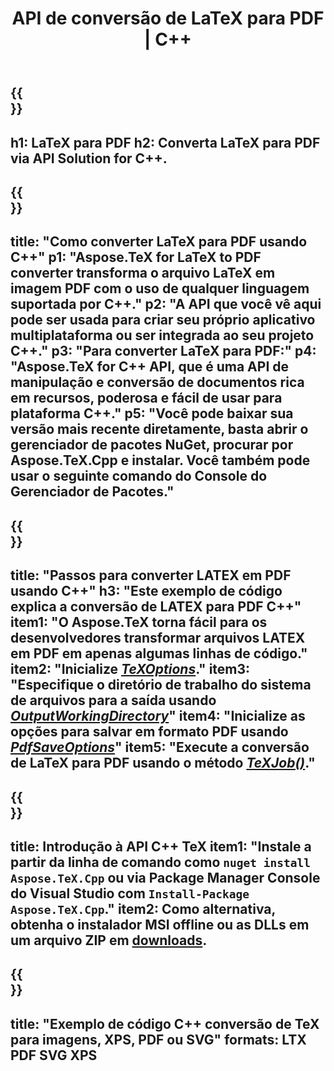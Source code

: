 ﻿---
translation: true
template: /_templates/_conversion-child-cpp.md
title: API de conversão de LaTeX para PDF | C++
description: Funcionalidade de conversão de LaTeX para PDF. Integre esta biblioteca C++ local em seu projeto ou use aplicativos multiplataforma para converter LaTeX em PDF.
keywords: látex para pdf api cpp, latex2pdf integrar c++
url: /cpp/conversion/latex-to-pdf/
family: tex
platformtag: cpp
feature: conversion
informat: LATEX
outformat: PDF
otherformats: BMP PNG JPEG TIFF SVG XPS
---

{{<section banner>}}
---
h1: LaTeX para PDF
h2: Converta LaTeX para PDF via API Solution for C++.
---

{{<section overview>}}
---
title: "Como converter LaTeX para PDF usando C++"
p1: "Aspose.TeX for LaTeX to PDF converter transforma o arquivo LaTeX em imagem PDF com o uso de qualquer linguagem suportada por C++."
p2: "A API que você vê aqui pode ser usada para criar seu próprio aplicativo multiplataforma ou ser integrada ao seu projeto C++."
p3: "Para converter LaTeX para PDF:"
p4: "Aspose.TeX for C++ API, que é uma API de manipulação e conversão de documentos rica em recursos, poderosa e fácil de usar para plataforma C++."
p5: "Você pode baixar sua versão mais recente diretamente, basta abrir o gerenciador de pacotes NuGet, procurar por Aspose.TeX.Cpp e instalar. Você também pode usar o seguinte comando do Console do Gerenciador de Pacotes."
---

{{<section feature1>}}
---
title: "Passos para converter LATEX em PDF usando C++"
h3: "Este exemplo de código explica a conversão de LATEX para PDF C++"
item1: "O Aspose.TeX torna fácil para os desenvolvedores transformar arquivos LATEX em PDF em apenas algumas linhas de código."
item2: "Inicialize [*TeXOptions*](https://reference.aspose.com/tex/cpp/class/aspose.te_x.te_x_options)."
item3: "Especifique o diretório de trabalho do sistema de arquivos para a saída usando [*OutputWorkingDirectory*](https://reference.aspose.com/tex/cpp/class/aspose.te_x.te_x_options#aa4f4ea6dab7db5ba1b40800495f16f63)"
item4: "Inicialize as opções para salvar em formato PDF usando [*PdfSaveOptions*](https://reference.aspose.com/tex/cpp/class/aspose.te_x.presentation.image.pdf_save_options)"
item5: "Execute a conversão de LaTeX para PDF usando o método [*TeXJob()*](https://reference.aspose.com/tex/cpp/class/aspose.te_x.te_x_job)."
---

{{<section feature2>}}
---
title: Introdução à API C++ TeX
item1: "Instale a partir da linha de comando como ```nuget install Aspose.TeX.Cpp``` ou via Package Manager Console do Visual Studio com ```Install-Package Aspose.TeX.Cpp```."
item2: Como alternativa, obtenha o instalador MSI offline ou as DLLs em um arquivo ZIP em [downloads](https://downloads.aspose.com/tex/cpp).
---

{{<section widget>}}
---
title: "Exemplo de código C++ conversão de TeX para imagens, XPS, PDF ou SVG"
formats: LTX PDF SVG XPS
---
